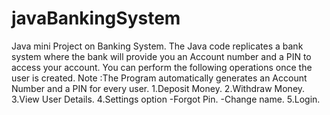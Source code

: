 # javaBankingSystem
Java mini Project on Banking System. 
The Java code replicates a bank system where the bank will provide you an Account number and a PIN to access your account.
You can perform the following operations once the user is created.
Note :The Program automatically generates an Account Number and a PIN for every user.
1.Deposit Money.
2.Withdraw Money.
3.View User Details.
4.Settings option
-Forgot Pin.
-Change name.
5.Login.
